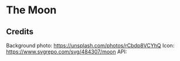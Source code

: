 # The Moon

## Credits

Background photo: https://unsplash.com/photos/rCbdp8VCYhQ
Icon: https://www.svgrepo.com/svg/484307/moon
API:
